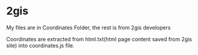 # 2gis
My files are in Coordinates Folder, the rest is from 2gis developers

Coordinates are extracted from html.txt(html page content saved from 2gis site) into coordinates.js file.
